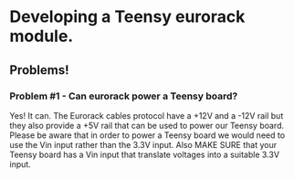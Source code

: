 # Developing a Teensy eurorack module.

## Problems!

### Problem #1 - Can eurorack power a Teensy board?

Yes! It can. The Eurorack cables protocol have a +12V and a -12V rail but they also provide a +5V rail that can be used to power our Teensy board. Please be aware that in order to power a Teensy board we would need to use the Vin input rather than the 3.3V input. Also MAKE SURE that your Teensy board has a Vin input that translate voltages into a suitable 3.3V input.
